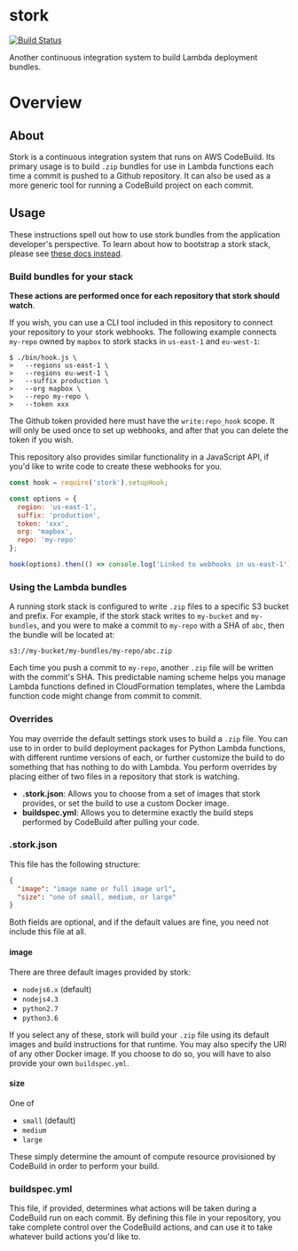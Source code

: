 # stork

[![Build Status](https://travis-ci.org/mapbox/stork.svg?branch=master)](https://travis-ci.org/mapbox/stork)

Another continuous integration system to build Lambda deployment bundles.

# Overview

## About

Stork is a continuous integration system that runs on AWS CodeBuild. Its primary usage is to build `.zip` bundles for use in Lambda functions each time a commit is pushed to a Github repository. It can also be used as a more generic tool for running a CodeBuild project on each commit.

## Usage

These instructions spell out how to use stork bundles from the application developer's perspective. To learn about how to bootstrap a stork stack, please see [these docs instead](./docs/setting-up-a-stork-service.md).

### Build bundles for your stack

**These actions are performed once for each repository that stork should watch**.

If you wish, you can use a CLI tool included in this repository to connect your repository to your stork webhooks. The following example connects `my-repo` owned by `mapbox` to stork stacks in `us-east-1` and `eu-west-1`:

```
$ ./bin/hook.js \
>   --regions us-east-1 \
>   --regions eu-west-1 \
>   --suffix production \
>   --org mapbox \
>   --repo my-repo \
>   --token xxx
```

The Github token provided here must have the `write:repo_hook` scope. It will only be used once to set up webhooks, and after that you can delete the token if you wish.

This repository also provides similar functionality in a JavaScript API, if you'd like to write code to create these webhooks for you.

```js
const hook = require('stork').setupHook;

const options = {
  region: 'us-east-1',
  suffix: 'production',
  token: 'xxx',
  org: 'mapbox',
  repo: 'my-repo'
};

hook(options).then(() => console.log('Linked to webhooks in us-east-1'));
```

### Using the Lambda bundles

A running stork stack is configured to write `.zip` files to a specific S3 bucket and prefix. For example, if the stork stack writes to `my-bucket` and `my-bundles`, and you were to make a commit to `my-repo` with a SHA of `abc`, then the bundle will be located at:

```
s3://my-bucket/my-bundles/my-repo/abc.zip
```

Each time you push a commit to `my-repo`, another `.zip` file will be written with the commit's SHA. This predictable naming scheme helps you manage Lambda functions defined in CloudFormation templates, where the Lambda function code might change from commit to commit.

### Overrides

You may override the default settings stork uses to build a `.zip` file. You can use to in order to build deployment packages for Python Lambda functions, with different runtime versions of each, or further customize the build to do something that has nothing to do with Lambda. You perform overrides by placing either of two files in a repository that stork is watching.

- **.stork.json**: Allows you to choose from a set of images that stork provides, or set the build to use a custom Docker image.
- **buildspec.yml**: Allows you to determine exactly the build steps performed by CodeBuild after pulling your code.

### .stork.json

This file has the following structure:

```json
{
  "image": "image name or full image url",
  "size": "one of small, medium, or large"
}
```

Both fields are optional, and if the default values are fine, you need not include this file at all.

#### image

There are three default images provided by stork:

- `nodejs6.x` (default)
- `nodejs4.3`
- `python2.7`
- `python3.6`

If you select any of these, stork will build your `.zip` file using its default images and build instructions for that runtime. You may also specify the URI of any other Docker image. If you choose to do so, you will have to also provide your own `buildspec.yml`.

#### size

One of

- `small` (default)
- `medium`
- `large`

These simply determine the amount of compute resource provisioned by CodeBuild in order to perform your build.

### buildspec.yml

This file, if provided, determines what actions will be taken during a CodeBuild run on each commit. By defining this file in your repository, you take complete control over the CodeBuild actions, and can use it to take whatever build actions you'd like to.
